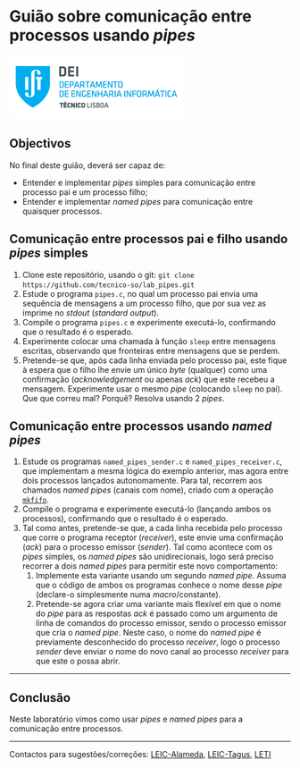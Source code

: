 # Guião sobre comunicação entre processos usando _pipes_

![IST](img/IST_DEI.png)

## Objectivos

No final deste guião, deverá ser capaz de:

- Entender e implementar _pipes_ simples para comunicação entre processo pai e um processo filho;
- Entender e implementar _named pipes_ para comunicação entre quaisquer processos.

## Comunicação entre processos pai e filho usando _pipes_ simples

1. Clone este repositório, usando o git: `git clone https://github.com/tecnico-so/lab_pipes.git`
2. Estude o programa `pipes.c`, no qual um processo pai envia uma sequência de mensagens a um processo filho, que por sua vez as imprime no _stdout_ (_standard output_).
3. Compile o programa `pipes.c` e experimente executá-lo, confirmando que o resultado é o esperado.
4. Experimente colocar uma chamada à função `sleep` entre mensagens escritas, observando que fronteiras entre mensagens que se perdem.
5. Pretende-se que, após cada linha enviada pelo processo pai, este fique à espera que o filho lhe envie um único _byte_ (qualquer) como uma confirmação (_acknowledgement_ ou apenas _ack_) que este recebeu a mensagem.
Experimente usar o mesmo _pipe_ (colocando `sleep` no pai).
Que que correu mal?
Porquê?
Resolva usando 2 _pipes_.

## Comunicação entre processos usando _named pipes_

1. Estude os programas `named_pipes_sender.c` e `named_pipes_receiver.c`, que implementam a mesma lógica do exemplo anterior, mas agora entre dois processos lançados autonomamente.
Para tal, recorrem aos chamados _named pipes_ (canais com nome), criado com a operação [`mkfifo`](https://man7.org/linux/man-pages/man3/mkfifo.3.html).
2. Compile o programa e experimente executá-lo (lançando ambos os processos), confirmando que o resultado é o esperado.
3. Tal como antes, pretende-se que, a cada linha recebida pelo processo que corre o programa receptor (_receiver_), este envie uma confirmação (_ack_) para o processo emissor (_sender_).
Tal como acontece com os _pipes_ simples, os _named pipes_ são unidirecionais, logo será preciso recorrer a dois _named pipes_ para permitir este novo comportamento:
    1. Implemente esta variante usando um segundo _named pipe_.
    Assuma que o código de ambos os programas conhece o nome desse _pipe_ (declare-o simplesmente numa _macro_/constante).
    2. Pretende-se agora criar uma variante mais flexível em que o nome do _pipe_ para as respostas _ack_ é passado como um argumento de linha de comandos do processo emissor, sendo o processo emissor que cria o _named pipe_.
    Neste caso, o nome do _named pipe_ é previamente desconhecido do processo _receiver_, logo o processo _sender_ deve enviar o nome do novo canal ao processo _receiver_ para que este o possa abrir.

----

## Conclusão

Neste laboratório vimos como usar _pipes_ e _named pipes_ para a comunicação entre processos.

---

Contactos para sugestões/correções: [LEIC-Alameda](mailto:leic-so-alameda@disciplinas.tecnico.ulisboa.pt), [LEIC-Tagus](mailto:leic-so-tagus@disciplinas.tecnico.ulisboa.pt), [LETI](mailto:leti-so-tagus@disciplinas.tecnico.ulisboa.pt)
